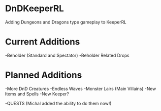 # DnDKeeperRL
Adding Dungeons and Dragons type gameplay to KeeperRL

# Current Additions

-Beholder (Standard and Spectator)
-Beholder Related Drops

# Planned Additions

-More DnD Creatures
-Endless Waves
-Monster Lairs (Main Villains)
-New Items and Spells
-New Keeper?

-QUESTS (Michal added the ability to do them now!)